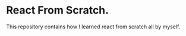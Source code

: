 # React From Scratch.

This repository contains how I learned react from scratch all by myself.
    